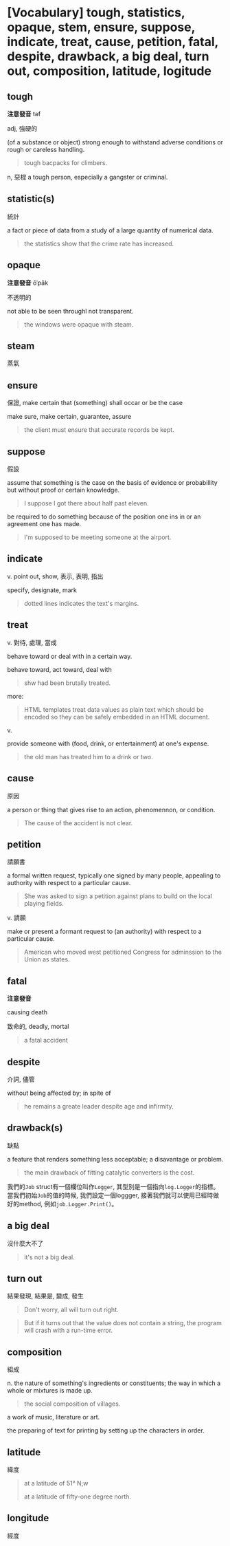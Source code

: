 # [Vocabulary] tough, statistics, opaque, stem, ensure, suppose, indicate, treat, cause, petition, fatal, despite, drawback, a big deal, turn out, composition, latitude, logitude

## tough

**注意發音** təf

adj, 強硬的

(of a substance or object) strong enough to withstand adverse conditions or rough or careless handling.

> tough bacpacks for climbers.

n, 惡棍 a tough person, especially a gangster or criminal.

## statistic(s)

統計

a fact or piece of data from a study of a large quantity of numerical data.

> the statistics show that the crime rate has increased.

## opaque

**注意發音** ōˈpāk

不透明的

not able to be seen throughl not transparent.

> the windows were opaque with steam.

## steam 

蒸氣

## ensure

保證, make certain that (something) shall occar or be the case

make sure, make certain, guarantee, assure

> the client must ensure that accurate records be kept.

## suppose

假設

assume that something is the case on the basis of evidence or probabillity but without proof or certain knowledge.

> I suppose I got there about half past eleven.

be required to do something because of the position one ins in or an agreement one has made.

> I'm supposed to be meeting someone at the airport.

## indicate

v. point out, show, 表示, 表明, 指出

specify, designate, mark

> dotted lines indicates the text's margins.

## treat

v. 對待, 處理, 當成

behave toward or deal with in a certain way.

behave toward, act toward, deal with

> shw had been brutally treated.

more: 

> HTML templates treat data values as plain text which should be encoded so they can be safely embedded in an HTML document.

v.

provide someone with (food, drink, or entertainment) at one's expense.

> the old man has treated him to a drink or two.

## cause

原因

a person or thing that gives rise to an action, phenomennon, or condition.

> The cause of the accident is not clear.

## petition

請願書

a formal written request, typically one signed by many people, appealing to authority with respect to a particular cause.

> She was asked to sign a petition against plans to build on the local playing fields.

v. 請願

make or present a formant request to (an authority) with respect to a particular cause.

> American who moved west petitioned Congress for adminssion to the Union as states.

## fatal

**注意發音** 

causing death

致命的, deadly, mortal

> a fatal accident

## despite

介詞, 儘管

without being affected by; in spite of 

> he remains a greate leader despite age and infirmity.

## drawback(s)

缺點

a feature that renders something less acceptable; a disavantage or problem.

> the main drawback of fitting catalytic converters is the cost.

我們的`Job` struct有一個欄位叫作`Logger`, 其型別是一個指向`log.Logger`的指標。當我們初始`Job`的值的時候, 我們設定一個loggger, 接著我們就可以使用已經時做好的method, 例如`job.Logger.Print()`。
## a big deal 

沒什麼大不了

> it's not a big deal.

## turn out 

結果發現, 結果是, 變成, 發生

> Don't worry, all will turn out right.

> But if it turns out that the value does not contain a string, the program will crash with a run-time error. 

## composition 

組成

n. the nature of something's ingredients or constituents; the way in which a whole or mixtures is made up. 

> the social composition of villages.

a work of music, literature or art. 

the preparing of text for printing by setting up the characters in order. 

## latitude

緯度

> at a latitude of 51° N;w
>
> at a latitude of fifty-one degree north.

## longitude

經度

